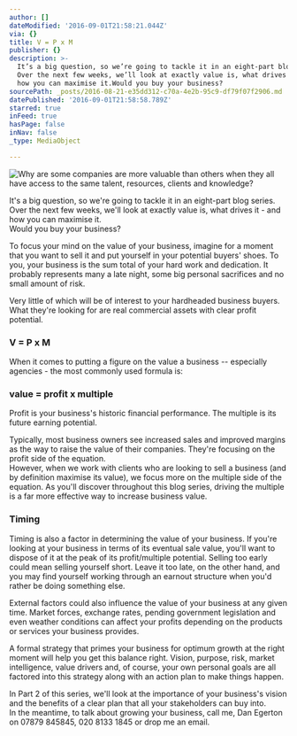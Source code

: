 ```yaml
---
author: []
dateModified: '2016-09-01T21:58:21.044Z'
via: {}
title: V = P x M
publisher: {}
description: >-
  It’s a big question, so we’re going to tackle it in an eight-part blog series.
  Over the next few weeks, we’ll look at exactly value is, what drives it - and
  how you can maximise it.Would you buy your business?
sourcePath: _posts/2016-08-21-e35dd312-c70a-4e2b-95c9-df79f07f2906.md
datePublished: '2016-09-01T21:58:58.789Z'
starred: true
inFeed: true
hasPage: false
inNav: false
_type: MediaObject

---
```

![Why are some companies are more valuable than others when they all have access to the same talent, resources, clients and knowledge?](https://the-grid-user-content.s3-us-west-2.amazonaws.com/3f2d1e49-c1ec-4698-94f2-c6e8817ca298.jpg)

It's a big question, so we're going to tackle it in an eight-part blog series. Over the next few weeks, we'll look at exactly value is, what drives it - and how you can maximise it.  
Would you buy your business?

To focus your mind on the value of your business, imagine for a moment that you want to sell it and put yourself in your potential buyers' shoes. To you, your business is the sum total of your hard work and dedication. It probably represents many a late night, some big personal sacrifices and no small amount of risk.

Very little of which will be of interest to your hardheaded business buyers. What they're looking for are real commercial assets with clear profit potential.

### V = P x M

When it comes to putting a figure on the value a business -- especially agencies - the most commonly used formula is:

### value = profit x multiple

Profit is your business's historic financial performance. The multiple is its future earning potential.

Typically, most business owners see increased sales and improved margins as the way to raise the value of their companies. They're focusing on the profit side of the equation.  
However, when we work with clients who are looking to sell a business (and by definition maximise its value), we focus more on the multiple side of the equation. As you'll discover throughout this blog series, driving the multiple is a far more effective way to increase business value.

### Timing

Timing is also a factor in determining the value of your business. If you're looking at your business in terms of its eventual sale value, you'll want to dispose of it at the peak of its profit/multiple potential. Selling too early could mean selling yourself short. Leave it too late, on the other hand, and you may find yourself working through an earnout structure when you'd rather be doing something else.

External factors could also influence the value of your business at any given time. Market forces, exchange rates, pending government legislation and even weather conditions can affect your profits depending on the products or services your business provides.

A formal strategy that primes your business for optimum growth at the right moment will help you get this balance right. Vision, purpose, risk, market intelligence, value drivers and, of course, your own personal goals are all factored into this strategy along with an action plan to make things happen.

In Part 2 of this series, we'll look at the importance of your business's vision and the benefits of a clear plan that all your stakeholders can buy into.  
In the meantime, to talk about growing your business, call me, Dan Egerton on 07879 845845, 020 8133 1845 or drop me an email.